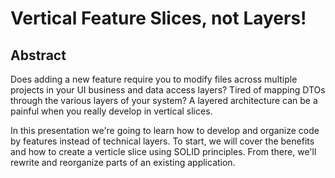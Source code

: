 # Vertical Feature Slices, not Layers!

## Abstract

Does adding a new feature require you to modify files across multiple projects in your UI business and data access layers? Tired of mapping DTOs through the various layers of your system? A layered architecture can be a painful when you really develop in vertical slices.

In this presentation we're going to learn how to develop and organize code by features instead of technical layers.  To start, we will cover the benefits and how to create a verticle slice using SOLID principles.  From there, we'll rewrite and reorganize parts of an existing application.
